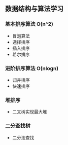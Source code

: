 **数据结构与算法学习**
--
### 基本排序算法 O(n^2)
* 冒泡算法
* 选择排序
* 插入排序
* 希尔排序

### 进阶排序算法 O(nlogn)
* 归并排序
* 快速排序

### 堆排序
* 二叉树实现最大堆

### 二分查找树
* 二分法查找